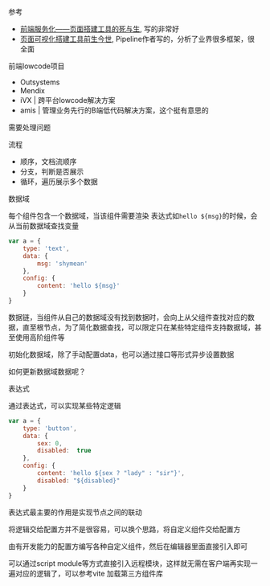 

参考
* [前端服务化——页面搭建工具的死与生](https://www.cnblogs.com/sskyy/p/6496287.html), 写的非常好
* [页面可视化搭建工具前生今世](https://github.com/CntChen/cntchen.github.io/issues/15), Pipeline作者写的，分析了业界很多框架，很全面



前端lowcode项目

* Outsystems
* Mendix
* iVX | 跨平台lowcode解决方案
* amis | 管理业务先行的B端低代码解决方案，这个挺有意思的

需要处理问题

流程

* 顺序，文档流顺序
* 分支，判断是否展示
* 循环，遍历展示多个数据

数据域

每个组件包含一个数据域，当该组件需要渲染 表达式如`hello ${msg}`的时候，会从当前数据域查找变量

```js
var a = {
    type: 'text',
    data: {
        msg: 'shymean'
    },
    config: {
        content: 'hello ${msg}'    
    }   
}
```

数据链，当组件从自己的数据域没有找到数据时，会向上从父组件查找对应的数据，直至根节点，为了简化数据查找，可以限定只在某些特定组件支持数据域，甚至使用高阶组件等

初始化数据域，除了手动配置data，也可以通过接口等形式异步设置数据

如何更新数据域数据呢？

表达式

通过表达式，可以实现某些特定逻辑

```js
var a = {
    type: 'button',
    data: {
        sex: 0,
        disabled:  true
    },
    config: {
        content: 'hello ${sex ? "lady" : "sir"}',
        disabled: "${disabled}"
    }   
}
```

表达式最主要的作用是实现节点之间的联动

将逻辑交给配置方并不是很容易，可以换个思路，将自定义组件交给配置方

由有开发能力的配置方编写各种自定义组件，然后在编辑器里面直接引入即可

可以通过script module等方式直接引入远程模块，这样就无需在客户端再实现一遍对应的逻辑了，可以参考vite 加载第三方组件库
